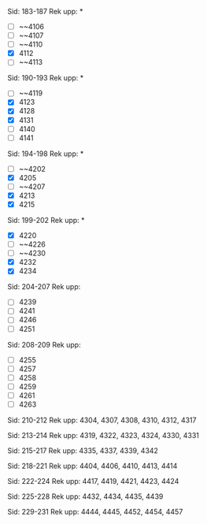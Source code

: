 Sid: 183-187
Rek upp: *
- [ ] ~~4106
- [ ] ~~4107
- [ ] ~~4110
- [x] 4112
- [ ] ~~4113
 
Sid: 190-193
Rek upp: *
- [ ] ~~4119
- [x] 4123
- [x] 4128
- [x] 4131
- [ ] 4140
- [ ] 4141

Sid: 194-198
Rek upp: *
- [ ] ~~4202
- [x] 4205
- [ ] ~~4207
- [x] 4213
- [x] 4215

Sid: 199-202
Rek upp: *
- [x] 4220
- [ ] ~~4226
- [ ] ~~4230
- [x] 4232
- [x] 4234

Sid: 204-207
Rek upp:
- [ ] 4239
- [ ] 4241
- [ ] 4246
- [ ] 4251

Sid: 208-209
Rek upp:
- [ ] 4255
- [ ] 4257
- [ ] 4258
- [ ] 4259
- [ ] 4261
- [ ] 4263

Sid: 210-212
Rek upp: 4304, 4307, 4308, 4310, 4312, 4317

Sid: 213-214
Rek upp: 4319, 4322, 4323, 4324, 4330, 4331

Sid: 215-217
Rek upp: 4335, 4337, 4339, 4342

Sid: 218-221
Rek upp: 4404, 4406, 4410, 4413, 4414

Sid: 222-224
Rek upp: 4417, 4419, 4421, 4423, 4424

Sid: 225-228
Rek upp: 4432, 4434, 4435, 4439

Sid: 229-231
Rek upp: 4444, 4445, 4452, 4454, 4457
